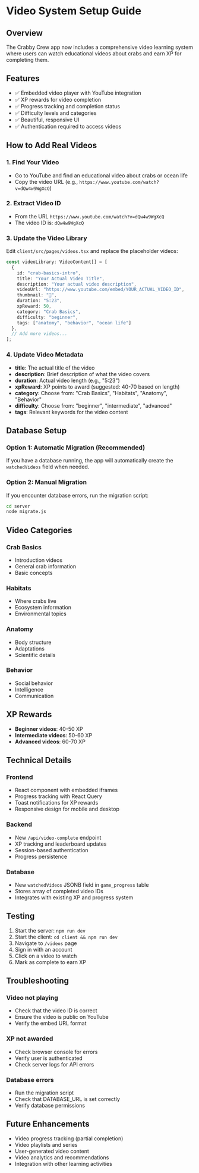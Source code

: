 # Video System Setup Guide

## Overview
The Crabby Crew app now includes a comprehensive video learning system where users can watch educational videos about crabs and earn XP for completing them.

## Features
- ✅ Embedded video player with YouTube integration
- ✅ XP rewards for video completion
- ✅ Progress tracking and completion status
- ✅ Difficulty levels and categories
- ✅ Beautiful, responsive UI
- ✅ Authentication required to access videos

## How to Add Real Videos

### 1. Find Your Video
- Go to YouTube and find an educational video about crabs or ocean life
- Copy the video URL (e.g., `https://www.youtube.com/watch?v=dQw4w9WgXcQ`)

### 2. Extract Video ID
- From the URL `https://www.youtube.com/watch?v=dQw4w9WgXcQ`
- The video ID is: `dQw4w9WgXcQ`

### 3. Update the Video Library
Edit `client/src/pages/videos.tsx` and replace the placeholder videos:

```typescript
const videoLibrary: VideoContent[] = [
  {
    id: "crab-basics-intro",
    title: "Your Actual Video Title",
    description: "Your actual video description",
    videoUrl: "https://www.youtube.com/embed/YOUR_ACTUAL_VIDEO_ID",
    thumbnail: "🦀",
    duration: "5:23",
    xpReward: 50,
    category: "Crab Basics",
    difficulty: "beginner",
    tags: ["anatomy", "behavior", "ocean life"]
  },
  // Add more videos...
];
```

### 4. Update Video Metadata
- **title**: The actual title of the video
- **description**: Brief description of what the video covers
- **duration**: Actual video length (e.g., "5:23")
- **xpReward**: XP points to award (suggested: 40-70 based on length)
- **category**: Choose from: "Crab Basics", "Habitats", "Anatomy", "Behavior"
- **difficulty**: Choose from: "beginner", "intermediate", "advanced"
- **tags**: Relevant keywords for the video content

## Database Setup

### Option 1: Automatic Migration (Recommended)
If you have a database running, the app will automatically create the `watchedVideos` field when needed.

### Option 2: Manual Migration
If you encounter database errors, run the migration script:

```bash
cd server
node migrate.js
```

## Video Categories

### Crab Basics
- Introduction videos
- General crab information
- Basic concepts

### Habitats
- Where crabs live
- Ecosystem information
- Environmental topics

### Anatomy
- Body structure
- Adaptations
- Scientific details

### Behavior
- Social behavior
- Intelligence
- Communication

## XP Rewards
- **Beginner videos**: 40-50 XP
- **Intermediate videos**: 50-60 XP
- **Advanced videos**: 60-70 XP

## Technical Details

### Frontend
- React component with embedded iframes
- Progress tracking with React Query
- Toast notifications for XP rewards
- Responsive design for mobile and desktop

### Backend
- New `/api/video-complete` endpoint
- XP tracking and leaderboard updates
- Session-based authentication
- Progress persistence

### Database
- New `watchedVideos` JSONB field in `game_progress` table
- Stores array of completed video IDs
- Integrates with existing XP and progress system

## Testing

1. Start the server: `npm run dev`
2. Start the client: `cd client && npm run dev`
3. Navigate to `/videos` page
4. Sign in with an account
5. Click on a video to watch
6. Mark as complete to earn XP

## Troubleshooting

### Video not playing
- Check that the video ID is correct
- Ensure the video is public on YouTube
- Verify the embed URL format

### XP not awarded
- Check browser console for errors
- Verify user is authenticated
- Check server logs for API errors

### Database errors
- Run the migration script
- Check that DATABASE_URL is set correctly
- Verify database permissions

## Future Enhancements

- Video progress tracking (partial completion)
- Video playlists and series
- User-generated video content
- Video analytics and recommendations
- Integration with other learning activities
